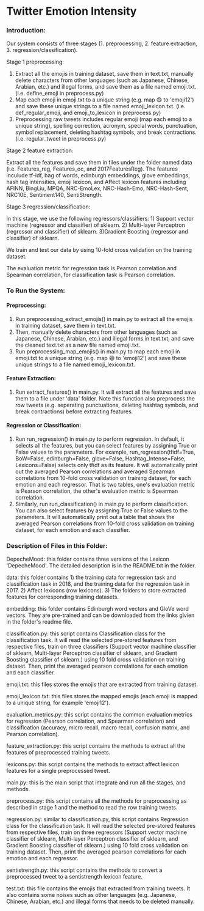 # Twitter Emotion Intensity

### Introduction:
Our system consists of three stages (1. preprocessing, 2. feature extraction, 3. regression/classification). 

Stage 1 preprocessing:
1) Extract all the emojis in training dataset, save them in text.txt, manually delete characters from other languages (such as Japanese, Chinese, Arabian, etc.) and illegal forms, and save them as a file named emoji.txt. (i.e. define_emoji in preprocess.py)
2) Map each emoji in emoji.txt to a unique string (e.g. map 😄  to 'emoji12') and save these unique strings to a file named emoji_lexicon.txt. (i.e. def_regular_emoji, and emoji_to_lexicon in preprocess.py)
3) Preprocessing raw tweets includes regular emoji (map each emoji to a unique string), spelling correction, acronym, special words, punctuation, symbol replacement, deleting hashtag symbols, and break contractions. (i.e. regular_tweet in preprocess.py)

Stage 2 feature extraction:  
  
Extract all the features and save them in files under the folder named data (i.e. Features_reg, Features_oc, and 2017FeaturesReg). The features inculude tf-idf, bag of words, edinburgh embeddings, glove embeddings, hash tag intensities, emoji lexicon, and Affect lexicon features including AFINN, BingLiu, MPQA, NRC-EmoLex, NRC-Hash-Emo, NRC-Hash-Sent, NRC10E, Sentiment140, SentiStrength.

Stage 3 regression/classification:  
  
In this stage, we use the following regressors/classifiers: 1) Support vector machine (regressor and classifier) of sklearn. 2) Multi-layer Perceptron (regressor and classifier) of sklearn. 3)Gradient Boosting (regressor and classifier) of sklearn. 

We train and test our data by using 10-fold cross validation on the training dataset. 

The evaluation metric for regression task is Pearson correlation and Spearman correlation, for classification task is Pearson correlation.

### To Run the System:

#### Preprocessing:

1. Run preprocessing_extract_emojis() in main.py to extract all the emojis in training dataset, save them in text.txt.   
2. Then, manually delete characters from other languages (such as Japanese, Chinese, Arabian, etc.) and illegal forms in text.txt, and save the cleaned text.txt as a new file named emoji.txt.  
3. Run preprocessing_map_emojis() in main.py to map each emoji in emoji.txt to a unique string (e.g. map 😄 to 'emoji12') and save these unique strings to a file named emoji_lexicon.txt.

#### Feature Extraction:

1. Run extract_features() in main.py. It will extract all the features and save them to a file under 'data' folder. Note this function also preprocess the row tweets (e.g. seperating punctuations, deleting hashtag symbols, and break contractions) before extracting features.

#### Regression or Classification:

1. Run run_regression() in main.py to perform regression. In default, it selects all the features, but you can select features by assigning True or False values to the parameters. For example, run_regression(tfidf=True, BoW=False, edinburgh=False, glove=False, Hashtag_Intense=False, Lexicons=False) selects only tfidf as its feature. It will automatically print out the averaged Pearson correlations and averaged Spearman correlations from 10-fold cross validation on training dataset, for each emotion and each regressor. That is two tables, one's evaluation metric is Pearson correlation, the other's evaluation metric is Spearman correlation.
2. Similarly, run run_classification() in main.py to perform classification. You can also select features by assigning True or False values to the parameters. It will automatically print out a table that shows the averaged Pearson correlations from 10-fold cross validation on training dataset, for each emotion and each classifier.


### Description of Files in this Folder:

DepecheMood: this folder contains three versions of the Lexicon 'DepecheMood'. The detailed description is in the README.txt in the folder.

data: this folder contains 1) the training data for regression task and classification task in 2018, and the training data for the regression task in 2017. 2) Affect lexicons (row lexicons). 3) The folders to store extracted features for corresponding training datasets.

embedding: this folder contains Edinburgh word vectors and GloVe word vectors. They are pre-trained and can be downloaded from the links givien in the folder's readme file.

classification.py: this script contains Classification class for the classification task. It will read the selected pre-stored features from respective files, train on three classifiers (Support vector machine classifier of sklearn, Multi-layer Perceptron classifier of sklearn, and Gradient Boosting classifier of sklearn.) using 10 fold cross validation on training dataset. Then, print the averaged pearson correlations for each emotion and each classifier.

emoji.txt: this files stores the emojis that are extracted from training dataset.

emoji_lexicon.txt: this files stores the mapped emojis (each emoji is mapped to a unique string, for example 'emoji12').

evaluation_metrics.py: this script contains the common evaluation metrics for regression (Pearson correlation, and Spearman correlation) and classification (accuracy, micro recall, macro recall, confusion matrix, and Pearson correlation).

feature_extraction.py: this script contains the methods to extract all the features of preprocessed training tweets.

lexicons.py: this script contains the methods to extract affect lexicon features for a single preprocessed tweet. 

main.py: this is the main script that integrate and run all the stages, and methods.

preprocess.py: this script contains all the methods for preprocessing as described in stage 1 and the method to read the row training tweets.

regression.py: similar to classification.py, this script contains Regression class for the classification task. It will read the selected pre-stored features from respective files, train on three regressors (Support vector machine classifier of sklearn, Multi-layer Perceptron classifier of sklearn, and Gradient Boosting classifier of sklearn.) using 10 fold cross validation on training dataset. Then, print the averaged pearson correlations for each emotion and each regressor.

sentistrength.py: this script contains the methods to convert a preprocessed tweet to a sentistrength lexicon feature.

test.txt: this file contains the emojis that extracted from training tweets. It also contains some noises such as other languages (e.g. Japanese, Chinese, Arabian, etc.) and illegal forms that needs to be deleted manually.







